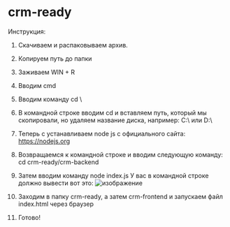 # crm-ready
Инструкция:
1. Скачиваем и распаковываем архив.
2. Копируем путь до папки
3. Заживаем WIN + R
4. Вводим cmd
5. Вводим команду cd \
6. В командной строке вводим cd и вставляем путь, который мы скопировали, но удаляем название диска, например: C:\ или D:\
7. Теперь с устанавливаем node js с официального сайта: https://nodejs.org
8. Возвращаемся к командной строке и вводим следующую команду: cd crm-ready/crm-backend
9. Затем вводим команду node index.js
У вас в командной строке должно вывести вот это:
![изображение](https://user-images.githubusercontent.com/100589608/231790978-317cb035-c67c-4267-b73f-a3a0eee54620.png)

10. Заходим в папку crm-ready, а затем crm-frontend и запускаем файл index.html через браузер
11. Готово!
